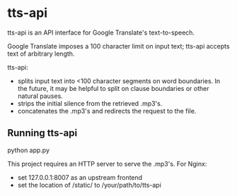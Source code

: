 tts-api
=======

tts-api is an API interface for Google Translate's text-to-speech.

Google Translate imposes a 100 character limit on input text; tts-api accepts text of arbitrary length. 

tts-api:
* splits input text into <100 character segments on word boundaries. In the future, it may be helpful to
split on clause boundaries or other natural pauses.
* strips the initial silence from the retrieved .mp3's.
* concatenates the .mp3's and redirects the request to the file.


Running tts-api
---------------

  python app.py
  
This project requires an HTTP server to serve the .mp3's.
For Nginx:
* set 127.0.0.1:8007 as an upstream frontend
* set the location of /static/ to /your/path/to/tts-api
